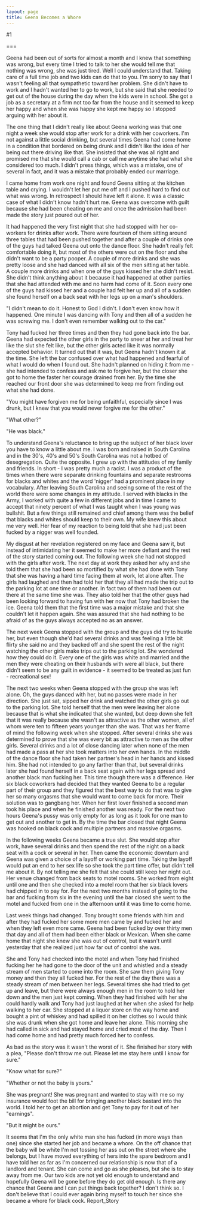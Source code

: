 ```yaml
---
layout: page
title: Geena Becomes a Whore
---
```

#1 

===

Geena had been out of sorts for almost a month and I knew that something was wrong, but every time I tried to talk to her she would tell me that nothing was wrong, she was just tired. Well I could understand that. Taking care of a full time job and two kids can do that to you. I'm sorry to say that I wasn't feeling all that sympathetic toward her problem. She didn't have to work and I hadn't wanted her to go to work, but she said that she needed to get out of the house during the day when the kids were in school. She got a job as a secretary at a firm not too far from the house and it seemed to keep her happy and when she was happy she kept me happy so I stopped arguing with her about it. 

The one thing that I didn't really like about Geena working was that one night a week she would stop after work for a drink with her coworkers. I'm not against a little social drinking, but several times Geena had come home in a condition that bordered on being drunk and I didn't like the idea of her being out there driving like that. She insisted that she was all right and promised me that she would call a cab or call me anytime she had what she considered too much. I didn't press things, which was a mistake, one of several in fact, and it was a mistake that probably ended our marriage. 

I came home from work one night and found Geena sitting at the kitchen table and crying. I wouldn't let her put me off and I pushed hard to find out what was wrong. In retrospect I should have left it alone. It was a classic case of what I didn't know hadn't hurt me. Geena was overcome with guilt because she had been cheating on me and once the admission had been made the story just poured out of her. 

It had happened the very first night that she had stopped with her co-workers for drinks after work. There were fourteen of them sitting around three tables that had been pushed together and after a couple of drinks one of the guys had talked Geena out onto the dance floor. She hadn't really felt comfortable doing it, but most of the others were out on the floor and she didn't want to be a party pooper. A couple of more drinks and she was pretty loose and she had danced with all six of the men sitting at her table. A couple more drinks and when one of the guys kissed her she didn't resist. She didn't think anything about it because it had happened at other parties that she had attended with me and no harm had come of it. Soon every one of the guys had kissed her and a couple had felt her up and all of a sudden she found herself on a back seat with her legs up on a man's shoulders. 

"I didn't mean to do it. Honest to God I didn't. I don't even know how it happened. One minute I was dancing with Tony and then all of a sudden he was screwing me. I don't even remember walking out to the car." 

Tony had fucked her three times and then they had gone back into the bar. Geena had expected the other girls in the party to sneer at her and treat her like the slut she felt like, but the other girls acted like it was normally accepted behavior. It turned out that it was, but Geena hadn't known it at the time. She left the bar confused over what had happened and fearful of what I would do when I found out. She hadn't planned on hiding it from me - she had intended to confess and ask me to forgive her, but the closer she got to home the faster her courage drained from her. By the time she reached our front door she was determined to keep me from finding out what she had done. 

"You might have forgiven me for being unfaithful, especially since I was drunk, but I knew that you would never forgive me for the other." 

"What other?" 

"He was black." 

To understand Geena's reluctance to bring up the subject of her black lover you have to know a little about me. I was born and raised in South Carolina and in the 30's, 40's and 50's South Carolina was not a hotbed of desegregation. Quite the opposite. I grew up with the attitudes of my family and friends. In short - I was pretty much a racist. I was a product of the times when there were separate drinking fountains and separate restrooms for blacks and whites and the word 'nigger' had a prominent place in my vocabulary. After leaving South Carolina and seeing some of the rest of the world there were some changes in my attitude. I served with blacks in the Army, I worked with quite a few in different jobs and in time I came to accept that ninety percent of what I was taught when I was young was bullshit. But a few things still remained and chief among them was the belief that blacks and whites should keep to their own. My wife knew this about me very well. Her fear of my reaction to being told that she had just been fucked by a nigger was well founded. 

My disgust at her revelation registered on my face and Geena saw it, but instead of intimidating her it seemed to make her more defiant and the rest of the story started coming out. The following week she had not stopped with the girls after work. The next day at work they asked her why and she told them that she had been so mortified by what she had done with Tony that she was having a hard time facing them at work, let alone after. The girls had laughed and then had told her that they all had made the trip out to the parking lot at one time or another. In fact two of them had been out there at the same time she was. They also told her that the other guys had been looking forward to having fun with her now that Tony had broken the ice. Geena told them that the first time was a major mistake and that she couldn't let it happen again. She was assured that she had nothing to be afraid of as the guys always accepted no as an answer. 

The next week Geena stopped with the group and the guys did try to hustle her, but even though she'd had several drinks and was feeling a little bit flirty she said no and they backed off and she spent the rest of the night watching the other girls make trips out to the parking lot. She wondered how they could do it. Every one of the girls was white and married and the men they were cheating on their husbands with were all black, but there didn't seem to be any guilt in evidence - it seemed to be treated as just fun - recreational sex! 

The next two weeks when Geena stopped with the group she was left alone. Oh, the guys danced with her, but no passes were made in her direction. She just sat, sipped her drink and watched the other girls go out to the parking lot. She told herself that the men were leaving her alone because that is what she indicated that she wanted, but deep down she felt that it was really because she wasn't as attractive as the other women, all of whom were ten to fifteen years younger than she was. That was her frame of mind the following week when she stopped. After several drinks she was determined to prove that she was every bit as attractive to men as the other girls. Several drinks and a lot of close dancing later when none of the men had made a pass at her she took matters into her own hands. In the middle of the dance floor she had taken her partner's head in her hands and kissed him. She had not intended to go any farther than that, but several drinks later she had found herself in a back seat again with her legs spread and another black man fucking her. This time though there was a difference. Her six black coworkers had decided that they wanted Geena to be a regular part of their group and they figured that the best way to do that was to give her so many orgasms that she would want to come back for more. Their solution was to gangbang her. When her first lover finished a second man took his place and when he finished another was ready. For the next two hours Geena's pussy was only empty for as long as it took for one man to get out and another to get in. By the time the bar closed that night Geena was hooked on black cock and multiple partners and massive orgasms. 

In the following weeks Geena became a true slut. She would stop after work, have several drinks and then spend the rest of the night on a back seat with a cock or several in her. Then came the economic downturn and Geena was given a choice of a layoff or working part time. Taking the layoff would put an end to her sex life so she took the part time offer, but didn't tell me about it. By not telling me she felt that she could still keep her night out. Her venue changed from back seats to motel rooms. She worked from eight until one and then she checked into a motel room that her six black lovers had chipped in to pay for. For the next two months instead of going to the bar and fucking from six in the evening until the bar closed she went to the motel and fucked from one in the afternoon until it was time to come home. 

Last week things had changed. Tony brought some friends with him and after they had fucked her some more men came by and fucked her and when they left even more came. Geena had been fucked by over thirty men that day and all of them had been either black or Mexican. When she came home that night she knew she was out of control, but it wasn't until yesterday that she realized just how far out of control she was. 

She and Tony had checked into the motel and when Tony had finished fucking her he had gone to the door of the unit and whistled and a steady stream of men started to come into the room. She saw them giving Tony money and then they all fucked her. For the rest of the day there was a steady stream of men between her legs. Several times she had tried to get up and leave, but there were always enough men in the room to hold her down and the men just kept coming. When they had finished with her she could hardly walk and Tony had just laughed at her when she asked for help walking to her car. She stopped at a liquor store on the way home and bought a pint of whiskey and had spilled it on her clothes so I would think she was drunk when she got home and leave her alone. This morning she had called in sick and had stayed home and cried most of the day. Then I had come home and had pretty much forced her to confess. 

As bad as the story was it wasn't the worst of it. She finished her story with a plea, "Please don't throw me out. Please let me stay here until I know for sure." 

"Know what for sure?" 

"Whether or not the baby is yours." 

She was pregnant! She was pregnant and wanted to stay with me so my insurance would foot the bill for bringing another black bastard into the world. I told her to get an abortion and get Tony to pay for it out of her "earnings". 

"But it might be ours." 

It seems that I'm the only white man she has fucked (in more ways than one) since she started her job and became a whore. On the off chance that the baby will be white I'm not tossing her ass out on the street where she belongs, but I have moved everything of hers into the spare bedroom and I have told her as far as I'm concerned our relationship is now that of a landlord and tenant. She can come and go as she pleases, but she is to stay away from me. Our two kids are not yet old enough to understand and hopefully Geena will be gone before they do get old enough. Is there any chance that Geena and I can put things back together? I don't think so. I don't believe that I could ever again bring myself to touch her since she became a whore for black cock. Report_Story 
